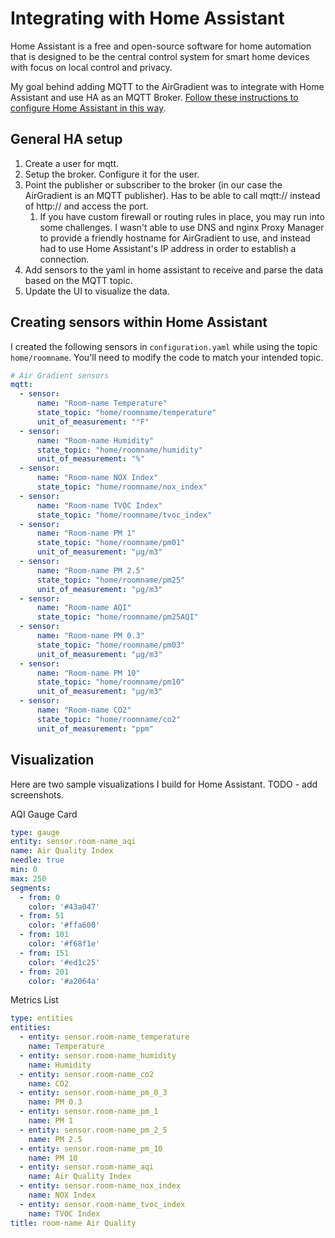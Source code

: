 # Integrating with Home Assistant

Home Assistant is a free and open-source software for home automation that is designed to be the central control system for smart home devices with focus on local control and privacy.

My goal behind adding MQTT to the AirGradient was to integrate with Home Assistant and use HA as an MQTT Broker. [Follow these instructions to configure Home Assistant in this way](https://www.home-assistant.io/integrations/mqtt).

## General HA setup

1. Create a user for mqtt.
1. Setup the broker. Configure it for the user.
1. Point the publisher or subscriber to the broker (in our case the AirGradient is an MQTT publisher). Has to be able to call mqtt:// instead of http:// and access the port.
    1. If you have custom firewall or routing rules in place, you may run into some challenges. I wasn't able to use DNS and nginx Proxy Manager to provide a friendly hostname for AirGradient to use, and instead had to use Home Assistant's IP address in order to establish a connection.
1. Add sensors to the yaml in home assistant to receive and parse the data based on the MQTT topic.
1. Update the UI to visualize the data.

## Creating sensors within Home Assistant

I created the following sensors in `configuration.yaml` while using the topic `home/roomname`. You'll need to modify the code to match your intended topic.

```yaml
# Air Gradient sensors
mqtt:
  - sensor:
      name: "Room-name Temperature"
      state_topic: "home/roomname/temperature"
      unit_of_measurement: "°F"
  - sensor:
      name: "Room-name Humidity"
      state_topic: "home/roomname/humidity"
      unit_of_measurement: "%"
  - sensor:
      name: "Room-name NOX Index"
      state_topic: "home/roomname/nox_index"
  - sensor:
      name: "Room-name TVOC Index"
      state_topic: "home/roomname/tvoc_index"
  - sensor:
      name: "Room-name PM 1"
      state_topic: "home/roomname/pm01"
      unit_of_measurement: "µg/m3"
  - sensor:
      name: "Room-name PM 2.5"
      state_topic: "home/roomname/pm25"
      unit_of_measurement: "µg/m3"
  - sensor:
      name: "Room-name AQI"
      state_topic: "home/roomname/pm25AQI"
  - sensor:
      name: "Room-name PM 0.3"
      state_topic: "home/roomname/pm03"
      unit_of_measurement: "µg/m3"
  - sensor:
      name: "Room-name PM 10"
      state_topic: "home/roomname/pm10"
      unit_of_measurement: "µg/m3"
  - sensor:
      name: "Room-name CO2"
      state_topic: "home/roomname/co2"
      unit_of_measurement: "ppm"
```

## Visualization

Here are two sample visualizations I build for Home Assistant. TODO - add screenshots.

AQI Gauge Card

```yaml
type: gauge
entity: sensor.room-name_aqi
name: Air Quality Index
needle: true
min: 0
max: 250
segments:
  - from: 0
    color: '#43a047'
  - from: 51
    color: '#ffa600'
  - from: 101
    color: '#f68f1e'
  - from: 151
    color: '#ed1c25'
  - from: 201
    color: '#a2064a'
```

Metrics List

```yaml
type: entities
entities:
  - entity: sensor.room-name_temperature
    name: Temperature
  - entity: sensor.room-name_humidity
    name: Humidity
  - entity: sensor.room-name_co2
    name: CO2
  - entity: sensor.room-name_pm_0_3
    name: PM 0.3
  - entity: sensor.room-name_pm_1
    name: PM 1
  - entity: sensor.room-name_pm_2_5
    name: PM 2.5
  - entity: sensor.room-name_pm_10
    name: PM 10
  - entity: sensor.room-name_aqi
    name: Air Quality Index
  - entity: sensor.room-name_nox_index
    name: NOX Index
  - entity: sensor.room-name_tvoc_index
    name: TVOC Index
title: room-name Air Quality

```
